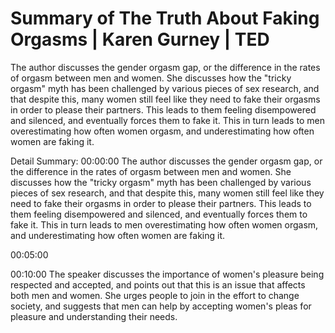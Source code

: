 # Summary of The Truth About Faking Orgasms | Karen Gurney | TED

The author discusses the gender orgasm gap, or the difference in the rates of orgasm between men and women. She discusses how the "tricky orgasm" myth has been challenged by various pieces of sex research, and that despite this, many women still feel like they need to fake their orgasms in order to please their partners. This leads to them feeling disempowered and silenced, and eventually forces them to fake it. This in turn leads to men overestimating how often women orgasm, and underestimating how often women are faking it.

Detail Summary: 
00:00:00
The author discusses the gender orgasm gap, or the difference in the rates of orgasm between men and women. She discusses how the "tricky orgasm" myth has been challenged by various pieces of sex research, and that despite this, many women still feel like they need to fake their orgasms in order to please their partners. This leads to them feeling disempowered and silenced, and eventually forces them to fake it. This in turn leads to men overestimating how often women orgasm, and underestimating how often women are faking it.

00:05:00
<could not summarize>

00:10:00
The speaker discusses the importance of women's pleasure being respected and accepted, and points out that this is an issue that affects both men and women. She urges people to join in the effort to change society, and suggests that men can help by accepting women's pleas for pleasure and understanding their needs.

